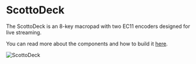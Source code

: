 # ScottoDeck

The ScottoDeck is an 8-key macropad with two EC11 encoders designed for live streaming.

You can read more about the components and how to build it [here](https://scottokeebs.com/blogs/macropads/scottodeck-handwired-macropad).

![ScottoDeck](https://i.imgur.com/xUl70qqh.jpeg)
